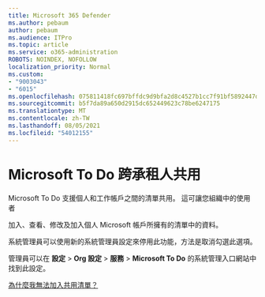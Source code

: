 ```yaml
---
title: Microsoft 365 Defender
ms.author: pebaum
author: pebaum
ms.audience: ITPro
ms.topic: article
ms.service: o365-administration
ROBOTS: NOINDEX, NOFOLLOW
localization_priority: Normal
ms.custom:
- "9003043"
- "6015"
ms.openlocfilehash: 075811418fc697bffdc9d9bfa2d8c4527b1cc7f91bf5892447d099f1c5ee6140
ms.sourcegitcommit: b5f7da89a650d2915dc652449623c78be6247175
ms.translationtype: MT
ms.contentlocale: zh-TW
ms.lasthandoff: 08/05/2021
ms.locfileid: "54012155"
---
```

# <a name="microsoft-to-do-cross-tenant-sharing"></a>Microsoft To Do 跨承租人共用

Microsoft To Do 支援個人和工作帳戶之間的清單共用。 這可讓您組織中的使用者

加入、查看、修改及加入個人 Microsoft 帳戶所擁有的清單中的資料。

系統管理員可以使用新的系統管理員設定來停用此功能，方法是取消勾選此選項。

管理員可以在 **設定**  >  **Org 設定**  >  **服務**  >  **Microsoft To Do** 的系統管理入口網站中找到此設定。  

[為什麼我無法加入共用清單？](https://support.microsoft.com/office/why-can-t-i-join-a-shared-list-3a6195de-e3a8-437a-b562-7c8c011dc574?ui=en-us&rs=en-us&ad=us)
